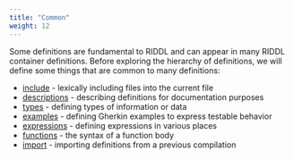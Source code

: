 ```yaml
---
title: "Common"
weight: 12
---
```

Some definitions are fundamental to RIDDL and can appear in many RIDDL 
container definitions. Before exploring the hierarchy of definitions, we 
will define some things that are common to many definitions:

* [include](includes) - lexically including files into the current file
* [descriptions](descriptions) - describing definitions for documentation purposes
* [types](types) - defining types of information or data
* [examples](examples) - defining Gherkin examples to express testable behavior
* [expressions](expressions) - defining expressions in various places
* [functions](functions) - the syntax of a function body
* [import](imports) - importing definitions from a previous compilation

